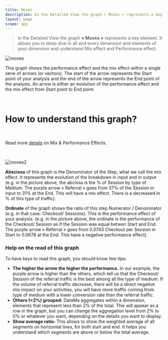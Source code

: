 ```yaml
---
title: Moves
description: In the Detailed View the graph « Moves » represents a key element. It allows you to deep dive in all and every dimension and elements of your dimension.
layout: page
scope: app
---
```


> In the Detailed View the graph **« Moves »** represents a key element. It allows you to deep dive in all and every dimension and elements of your dimension and understand Mix effect and Performance effect.

![moves]({{site.url}}/{{site.baseurl}}/core_app/new/compare/interface/images/compare_moves.jpg )

This graph shows the performance effect and the mix effect within a single serie of arrows (or vectors). The start of the arrow represents the Start point of your analysis and the end of the arrow represents the End point of the analysis. An arrow is either an evolution of the performance effect and the mix effect from Start point to End point.

<br>

# <b>How to understand this graph?</b>

<br>

Read more [details]({{site.url}}/{{site.baseurl}}/core_app/compare/model/dimensions) on Mix & Performance Effects.

<br>

![moves2]({{site.url}}/{{site.baseurl}}/core_app/new/compare/interface/images/compare_movesExplanation.png)

**Abscissa** of this graph is the Denominator of the Step, what we call the mix effect. It represents the evolution of the breakdown in input and in output (e.g. in the picture above, the abcissa is the % of Session by type of Medium. The purple arrow « Referral » goes from 37% of the Session in input to 31% at the End. This will have a mix effect. There is a decreased in % of this type of traffic).

**Ordinate** of the graph shows the ratio of this step Numerator / Denominator (e.g. in that case: Checkout/ Sessions). This is the performance effect of your analysis. (e.g. in the picture above, the ordinate is the performance of the Checkout/ Session as if the Session was equal betwen Start and End. The purple arrow « Referral » goes from 0.0743 Checkout per Session in Start to 0.0678 at the End. This have a negative performance effect).

### Help on the read of this graph

To have keys to read this graph, you should know few tips:

* **The higher the arrow the higher the performance.** In our example, the purple arrow is higher than the others, which tell us that the Checkout/ Session of the referral traffic is the best among all the type of medium. If the volume of referral traffic decrease, there will be a direct negative mix impact on your activities, you will have more traffic coming from type of medium with a lower conversion rate than the referral traffic.
* **Others (<2%) grouped:** DataMa aggregates within a dimension, elements that represent less than 2% of the total. This will appear as a row in the graph, but you can change the aggregation level from 2% to 0% or whatever you want, depending on the details you want to display.
* **Show average ratio:** This allows to show the weighted average of all segments on horizontal lines, for both start and end. It helps you understand which segments are above or below the total average.
